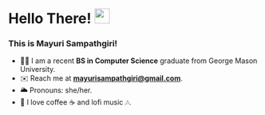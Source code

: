 <h1> Hello There! <img src = "https://github.com/nixin72/nixin72/blob/master/wave.gif" width = "30px") 👋 </h1>

<h3>This is Mayuri Sampathgiri! </h3>

- 👩‍💻 I am a recent **BS in Computer Science** graduate from George Mason University.
- ✉️ Reach me at **mayurisampathgiri@gmail.com**.
- 🌥️ Pronouns: she/her.
- 🎈 I love coffee ☕ and lofi music 🎶.



<!--
**mayurisampathgiri/mayurisampathgiri** is a ✨ _special_ ✨ repository because its `README.md` (this file) appears on your GitHub profile.>

Here are some ideas to get you started:

- 🔭 I’m currently working on 
- 🌱 I’m currently learning ...
- 👯 I’m looking to collaborate on ...
- 🤔 I’m looking for help with ...
- 💬 Ask me about ...
- 📫 How to reach me: ...
- 😄 Pronouns: ...
- ⚡ Fun fact: ...
--
